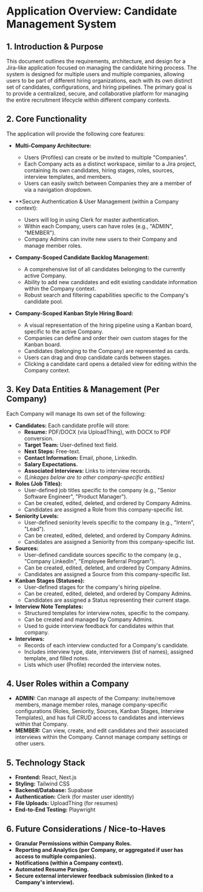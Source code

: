 # Application Overview: Candidate Management System

## 1. Introduction & Purpose

This document outlines the requirements, architecture, and design for a Jira-like application focused on managing the candidate hiring process. The system is designed for multiple users and multiple companies, allowing users to be part of different hiring organizations, each with its own distinct set of candidates, configurations, and hiring pipelines. The primary goal is to provide a centralized, secure, and collaborative platform for managing the entire recruitment lifecycle within different company contexts.

## 2. Core Functionality

The application will provide the following core features:

- **Multi-Company Architecture:**

  - Users (Profiles) can create or be invited to multiple "Companies".
  - Each Company acts as a distinct workspace, similar to a Jira project, containing its own candidates, hiring stages, roles, sources, interview templates, and members.
  - Users can easily switch between Companies they are a member of via a navigation dropdown.

- \*\*Secure Authentication & User Management (within a Company context):

  - Users will log in using Clerk for master authentication.
  - Within each Company, users can have roles (e.g., "ADMIN", "MEMBER").
  - Company Admins can invite new users to their Company and manage member roles.

- **Company-Scoped Candidate Backlog Management:**

  - A comprehensive list of all candidates belonging to the currently active Company.
  - Ability to add new candidates and edit existing candidate information within the Company context.
  - Robust search and filtering capabilities specific to the Company's candidate pool.

- **Company-Scoped Kanban Style Hiring Board:**
  - A visual representation of the hiring pipeline using a Kanban board, specific to the active Company.
  - Companies can define and order their own custom stages for the Kanban board.
  - Candidates (belonging to the Company) are represented as cards.
  - Users can drag and drop candidate cards between stages.
  - Clicking a candidate card opens a detailed view for editing within the Company context.

## 3. Key Data Entities & Management (Per Company)

Each Company will manage its own set of the following:

- **Candidates:** Each candidate profile will store:
  - **Resume:** PDF/DOCX (via UploadThing), with DOCX to PDF conversion.
  - **Target Team:** User-defined text field.
  - **Next Steps:** Free-text.
  - **Contact Information:** Email, phone, LinkedIn.
  - **Salary Expectations.**
  - **Associated Interviews:** Links to interview records.
  - _(Linkages below are to other company-specific entities)_
- **Roles (Job Titles):**
  - User-defined job titles specific to the company (e.g., "Senior Software Engineer", "Product Manager").
  - Can be created, edited, deleted, and ordered by Company Admins.
  - Candidates are assigned a Role from this company-specific list.
- **Seniority Levels:**
  - User-defined seniority levels specific to the company (e.g., "Intern", "Lead").
  - Can be created, edited, deleted, and ordered by Company Admins.
  - Candidates are assigned a Seniority from this company-specific list.
- **Sources:**
  - User-defined candidate sources specific to the company (e.g., "Company LinkedIn", "Employee Referral Program").
  - Can be created, edited, deleted, and ordered by Company Admins.
  - Candidates are assigned a Source from this company-specific list.
- **Kanban Stages (Statuses):**
  - User-defined stages for the company's hiring pipeline.
  - Can be created, edited, deleted, and ordered by Company Admins.
  - Candidates are assigned a Status representing their current stage.
- **Interview Note Templates:**
  - Structured templates for interview notes, specific to the company.
  - Can be created and managed by Company Admins.
  - Used to guide interview feedback for candidates within that company.
- **Interviews:**
  - Records of each interview conducted for a Company's candidate.
  - Includes interview type, date, interviewers (list of names), assigned template, and filled notes.
  - Lists which user (Profile) recorded the interview notes.

## 4. User Roles within a Company

- **ADMIN:** Can manage all aspects of the Company: invite/remove members, manage member roles, manage company-specific configurations (Roles, Seniority, Sources, Kanban Stages, Interview Templates), and has full CRUD access to candidates and interviews within that Company.
- **MEMBER:** Can view, create, and edit candidates and their associated interviews within the Company. Cannot manage company settings or other users.

## 5. Technology Stack

- **Frontend:** React, Next.js
- **Styling:** Tailwind CSS
- **Backend/Database:** Supabase
- **Authentication:** Clerk (for master user identity)
- **File Uploads:** UploadThing (for resumes)
- **End-to-End Testing:** Playwright

## 6. Future Considerations / Nice-to-Haves

- **Granular Permissions within Company Roles.**
- **Reporting and Analytics (per Company, or aggregated if user has access to multiple companies).**
- **Notifications (within a Company context).**
- **Automated Resume Parsing.**
- **Secure external interviewer feedback submission (linked to a Company's interview).**
